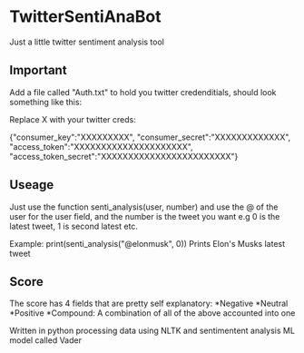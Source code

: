 # TwitterSentiAnaBot

Just a little twitter sentiment analysis tool

## Important
Add a file called "Auth.txt" to hold you twitter credenditials, should look something like this:

Replace X with your twitter creds:

{"consumer_key":"XXXXXXXXX",
"consumer_secret":"XXXXXXXXXXXXX",
"access_token":"XXXXXXXXXXXXXXXXXXXXX",
"access_token_secret":"XXXXXXXXXXXXXXXXXXXXXXXX"}

## Useage
Just use the function senti_analysis(user, number) and use the @ of the user for the user field, and the number is the tweet you want e.g 0 is the latest tweet, 1 is second latest etc.

Example: print(senti_analysis("@elonmusk", 0))
Prints Elon's Musks latest tweet

## Score
The score has 4 fields that are pretty self explanatory:
*Negative
*Neutral
*Positive
*Compound: A combination of all of the above accounted into one

Written in python processing data using NLTK and sentimentent analysis ML model called Vader


